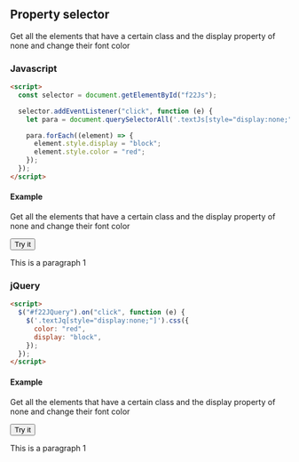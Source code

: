 ## Property selector

Get all the elements that have a certain class and the display property of none and change their font color

### Javascript

```html
<script>
  const selector = document.getElementById("f22Js");

  selector.addEventListener("click", function (e) {
    let para = document.querySelectorAll('.textJs[style="display:none;"]');

    para.forEach((element) => {
      element.style.display = "block";
      element.style.color = "red";
    });
  });
</script>
```

#### Example

Get all the elements that have a certain class and the display property of none and change their font color

<button id="f22Js">Try it</button>

<p>This is a paragraph 1</p>
<p  class="textJs" style="display:none;">This is a paragraph 2</p>
<p class="textJs" style="display:none;">This is a paragrap 3</p>

### jQuery

```html
<script>
  $("#f22JQuery").on("click", function (e) {
    $('.textJq[style="display:none;"]').css({
      color: "red",
      display: "block",
    });
  });
</script>
```

#### Example

Get all the elements that have a certain class and the display property of none and change their font color

<button id="f22JQuery">Try it</button>

<p>This is a paragraph 1</p>
<p class="textJq" style = "display:none;">This is a paragraph 2</p>
<p class="textJq" style="display:none;">This is a paragraph 3</p>
